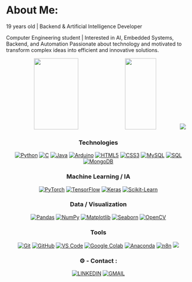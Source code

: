# About Me:
19 years old | Backend & Artificial Intelligence Developer

Computer Engineering student | Interested in AI, Embedded Systems, Backend, and Automation
Passionate about technology and motivated to transform complex ideas into efficient and innovative solutions.
<!--Status Tecnoligia-->
<div align="center">  
  <img width="49%" height="195px" src="https://github-readme-stats.vercel.app/api?username=Ka1ux&show_icons=true&count_private=true&hide_border=true&title_color=FFFFFF&icon_color=1E90FF&text_color=FFFFFF&bg_color=0d1117" /> 
  <img width="41%" height="195px" src="https://github-readme-stats.vercel.app/api/top-langs/?username=Ka1ux&layout=compact&hide_border=true&title_color=FFFFFF&text_color=FFFFFF&bg_color=0d1117" />
  

<!--Minhas Habilidades-->

<img src="https://user-images.githubusercontent.com/73097560/115834477-dbab4500-a447-11eb-908a-139a6edaec5c.gif">

### Technologies
[![Python](https://img.shields.io/badge/python-000000?style=for-the-badge&logo=python&logoColor=white)]()
[![C](https://img.shields.io/badge/c-000000?style=for-the-badge&logo=cplusplus&logoColor=white)]()
[![Java](https://img.shields.io/badge/java-000000?style=for-the-badge&logo=java&logoColor=white)]()
[![Arduino](https://img.shields.io/badge/arduino-000000?style=for-the-badge&logo=arduino&logoColor=white)]()
[![HTML5](https://img.shields.io/badge/html-000000?style=for-the-badge&logo=html5&logoColor=white)]()
[![CSS3](https://img.shields.io/badge/css-000000?style=for-the-badge&logo=css3&logoColor=white)]()
[![MySQL](https://img.shields.io/badge/MySQL-000000?style=for-the-badge&logo=mysql&logoColor=white)]()
[![SQL](https://img.shields.io/badge/SQL-000000?style=for-the-badge&logo=sql&logoColor=white)]()
[![MongoDB](https://img.shields.io/badge/MongoDB-000000?style=for-the-badge&logo=mongodb&logoColor=white)]()

### Machine Learning / IA
[![PyTorch](https://img.shields.io/badge/PyTorch-000000?style=for-the-badge&logo=PyTorch&logoColor=white)]()
[![TensorFlow](https://img.shields.io/badge/TensorFlow-000000?style=for-the-badge&logo=tensorflow&logoColor=white)]()
[![Keras](https://img.shields.io/badge/Keras-000000?style=for-the-badge&logo=keras&logoColor=white)]()
[![Scikit-Learn](https://img.shields.io/badge/scikit--learn-000000?style=for-the-badge&logo=scikitlearn&logoColor=white)]()

### Data / Visualization
[![Pandas](https://img.shields.io/badge/pandas-000000?style=for-the-badge&logo=pandas&logoColor=white)]()
[![NumPy](https://img.shields.io/badge/NumPy-000000?style=for-the-badge&logo=numpy&logoColor=white)]()
[![Matplotlib](https://img.shields.io/badge/Matplotlib-000000?style=for-the-badge&logo=matplotlib&logoColor=white)]()
[![Seaborn](https://img.shields.io/badge/Seaborn-000000?style=for-the-badge&logo=seaborn&logoColor=white)]()
[![OpenCV](https://img.shields.io/badge/OpenCV-000000?style=for-the-badge&logo=OpenCV&logoColor=white)]()

### Tools
[![Git](https://img.shields.io/badge/git-000000?style=for-the-badge&logo=git&logoColor=white)]()
[![GitHub](https://img.shields.io/badge/github-000000?style=for-the-badge&logo=github&logoColor=white)]()
[![VS Code](https://img.shields.io/badge/vs%20code-000000?style=for-the-badge&logo=visual-studio-code&logoColor=white)]()
[![Google Colab](https://img.shields.io/badge/Google%20Colab-000000?style=for-the-badge&logo=googlecolab&logoColor=white)]()
[![Anaconda](https://img.shields.io/badge/anaconda-000000?style=for-the-badge&logo=anaconda&logoColor=white)]()
[![n8n](https://img.shields.io/badge/n8n-000000?style=for-the-badge&logo=n8n&logoColor=white)]()
<img src="https://user-images.githubusercontent.com/73097560/115834477-dbab4500-a447-11eb-908a-139a6edaec5c.gif">

<!--Area de Contato-->
### ⚙️ - Contact :

[![LINKEDIN](https://go-skill-icons.vercel.app/api/icons?i=linkedin)]()
[![GMAIL](https://skillicons.dev/icons?i=gmail)]()
